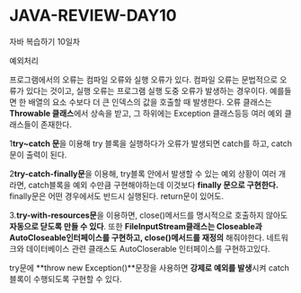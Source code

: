 # JAVA-REVIEW-DAY10
자바 복습하기 10일차 

예외처리

프로그램에서의 오류는 컴파일 오류와 실행 오류가 있다. 컴파일 오류는 문법적으로 오류가 있다는 것이고, 실행 오류는 프로그램 실행 도중 오류가 발생하는 경우이다. 예를들면 한 배열의 요소 수보다 더 큰 인덱스의 값을 호출할 때 발생한다. 오류 클래스는 **Throwable 클래스**에서 상속을 받고, 그 하위에는 Exception 클래스등등 여러 예외 클래스들이 존재한다. 

1**try~catch 문**을 이용해 try 블록을 실행하다가 오류가 발생되면 catch를 하고, catch문이 출력이 된다. 

2**try-catch-finally문**을 이용해, try블록 안에서 발생할 수 있는 예외 상황이 여러 개라면, catch블록을 예외 수만큼 구현해야하는데 이것보다 **finally 문으로 구현한다.** finally문은 어떤 경우에서도 반드시 실행된다. return문이 있어도. 

3.**try-with-resources문**을 이용하면,  close()메서드를 명시적으로 호출하지 않아도 **자동으로 닫도록 만들 수 있다**. 또한 **FileInputStream클래스는 Closeable과 AutoCloseable인터페이스를 구현하고, close()메서드를 재정의** 해줘야한다. 네트워크와 데이터베이스 관련 클래스도 AutoCloserable 인터페이스를 구현하고있다. 

try문에 **throw new Exception()**문장을 사용하면 **강제로 예외를 발생**시켜 catch블록이 수행되도록 구현할 수 있다.
